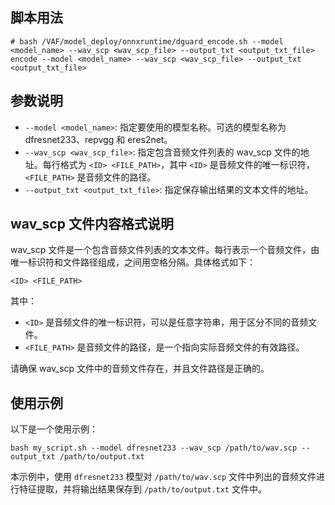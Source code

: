 ## 脚本用法

```
# bash /VAF/model_deploy/onnxruntime/dguard_encode.sh --model <model_name> --wav_scp <wav_scp_file> --output_txt <output_txt_file>
encode --model <model_name> --wav_scp <wav_scp_file> --output_txt <output_txt_file>

```

## 参数说明

- `--model <model_name>`: 指定要使用的模型名称。可选的模型名称为 dfresnet233、repvgg 和 eres2net。
- `--wav_scp <wav_scp_file>`: 指定包含音频文件列表的 wav_scp 文件的地址。每行格式为 `<ID> <FILE_PATH>`，其中 `<ID>` 是音频文件的唯一标识符，`<FILE_PATH>` 是音频文件的路径。
- `--output_txt <output_txt_file>`: 指定保存输出结果的文本文件的地址。

## wav_scp 文件内容格式说明

wav_scp 文件是一个包含音频文件列表的文本文件。每行表示一个音频文件，由唯一标识符和文件路径组成，之间用空格分隔。具体格式如下：

```
<ID> <FILE_PATH>
```

其中：
- `<ID>` 是音频文件的唯一标识符，可以是任意字符串，用于区分不同的音频文件。
- `<FILE_PATH>` 是音频文件的路径，是一个指向实际音频文件的有效路径。

请确保 wav_scp 文件中的音频文件存在，并且文件路径是正确的。

## 使用示例

以下是一个使用示例：

```
bash my_script.sh --model dfresnet233 --wav_scp /path/to/wav.scp --output_txt /path/to/output.txt
```

本示例中，使用 `dfresnet233` 模型对 `/path/to/wav.scp` 文件中列出的音频文件进行特征提取，并将输出结果保存到 `/path/to/output.txt` 文件中。